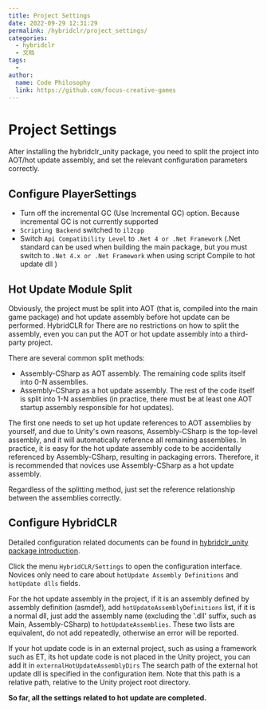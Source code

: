 ```yaml
---
title: Project Settings
date: 2022-09-29 12:31:29
permalink: /hybridclr/project_settings/
categories:
  - hybridclr
  - 文档
tags:
  - 
author: 
  name: Code Philosophy
  link: https://github.com/focus-creative-games
---
```


# Project Settings

After installing the hybridclr_unity package, you need to split the project into AOT/hot update assembly, and set the relevant configuration parameters correctly.

## Configure PlayerSettings

- Turn off the incremental GC (Use Incremental GC) option. Because incremental GC is not currently supported
- `Scripting Backend` switched to `il2cpp`
- Switch `Api Compatibility Level` to `.Net 4 or .Net Framework` (.Net standard can be used when building the main package, but you must switch to `.Net 4.x or .Net Framework` when using script Compile to hot update dll )

## Hot Update Module Split

Obviously, the project must be split into AOT (that is, compiled into the main game package) and hot update assembly before hot update can be performed. HybridCLR for
There are no restrictions on how to split the assembly, even you can put the AOT or hot update assembly into a third-party project.

There are several common split methods:

- Assembly-CSharp as AOT assembly. The remaining code splits itself into 0-N assemblies.
- Assembly-CSharp as a hot update assembly. The rest of the code itself is split into 1-N assemblies (in practice, there must be at least one AOT startup assembly responsible for hot updates).

The first one needs to set up hot update references to AOT assemblies by yourself, and due to Unity's own reasons, Assembly-CSharp is the top-level assembly, and it will automatically reference all remaining assemblies.
In practice, it is easy for the hot update assembly code to be accidentally referenced by Assembly-CSharp, resulting in packaging errors. Therefore, it is recommended that novices use Assembly-CSharp as a hot update assembly.

Regardless of the splitting method, just set the reference relationship between the assemblies correctly.

## Configure HybridCLR

Detailed configuration related documents can be found in [hybridclr_unity package introduction](/en/hybridclr/hybridclr_unity/).

Click the menu `HybridCLR/Settings` to open the configuration interface. Novices only need to care about `hotUpdate Assembly Definitions` and `hotUpdate dlls` fields.

For the hot update assembly in the project, if it is an assembly defined by assembly definition (asmdef), add
`hotUpdateAssemblyDefinitions` list, if it is a normal dll, just add the assembly name (excluding the '.dll' suffix, such as Main, Assembly-CSharp) to `hotUpdateAssemblies`. These two lists are equivalent, do not add repeatedly, otherwise an error will be reported.

If your hot update code is in an external project, such as using a framework such as ET, its hot update code is not placed in the Unity project, you can add it in `externalHotUpdateAssemblyDirs`
The search path of the external hot update dll is specified in the configuration item. Note that this path is a relative path, relative to the Unity project root directory.

**So far, all the settings related to hot update are completed.**
